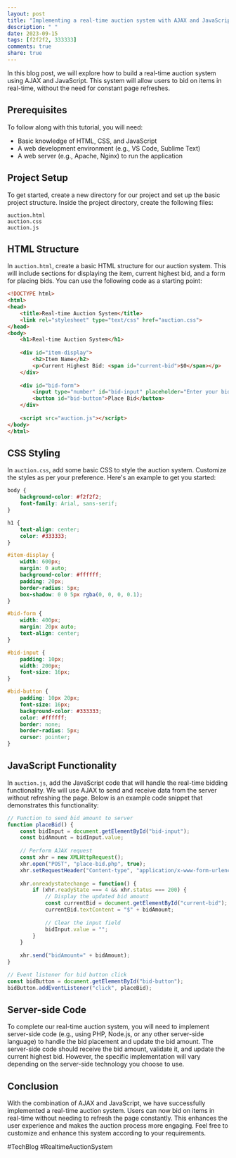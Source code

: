 ```yaml
---
layout: post
title: "Implementing a real-time auction system with AJAX and JavaScript"
description: " "
date: 2023-09-15
tags: [f2f2f2, 333333]
comments: true
share: true
---
```


In this blog post, we will explore how to build a real-time auction system using AJAX and JavaScript. This system will allow users to bid on items in real-time, without the need for constant page refreshes. 

## Prerequisites

To follow along with this tutorial, you will need:

- Basic knowledge of HTML, CSS, and JavaScript
- A web development environment (e.g., VS Code, Sublime Text)
- A web server (e.g., Apache, Nginx) to run the application

## Project Setup

To get started, create a new directory for our project and set up the basic project structure. Inside the project directory, create the following files:

```
auction.html
auction.css
auction.js
```

## HTML Structure

In `auction.html`, create a basic HTML structure for our auction system. This will include sections for displaying the item, current highest bid, and a form for placing bids. You can use the following code as a starting point:

```html
<!DOCTYPE html>
<html>
<head>
    <title>Real-time Auction System</title>
    <link rel="stylesheet" type="text/css" href="auction.css">
</head>
<body>
    <h1>Real-time Auction System</h1>
    
    <div id="item-display">
        <h2>Item Name</h2>
        <p>Current Highest Bid: <span id="current-bid">$0</span></p>
    </div>
    
    <div id="bid-form">
        <input type="number" id="bid-input" placeholder="Enter your bid amount">
        <button id="bid-button">Place Bid</button>
    </div>
    
    <script src="auction.js"></script>
</body>
</html>
```

## CSS Styling

In `auction.css`, add some basic CSS to style the auction system. Customize the styles as per your preference. Here's an example to get you started:

```css
body {
    background-color: #f2f2f2;
    font-family: Arial, sans-serif;
}

h1 {
    text-align: center;
    color: #333333;
}

#item-display {
    width: 600px;
    margin: 0 auto;
    background-color: #ffffff;
    padding: 20px;
    border-radius: 5px;
    box-shadow: 0 0 5px rgba(0, 0, 0, 0.1);
}

#bid-form {
    width: 400px;
    margin: 20px auto;
    text-align: center;
}

#bid-input {
    padding: 10px;
    width: 200px;
    font-size: 16px;
}

#bid-button {
    padding: 10px 20px;
    font-size: 16px;
    background-color: #333333;
    color: #ffffff;
    border: none;
    border-radius: 5px;
    cursor: pointer;
}
```

## JavaScript Functionality

In `auction.js`, add the JavaScript code that will handle the real-time bidding functionality. We will use AJAX to send and receive data from the server without refreshing the page. Below is an example code snippet that demonstrates this functionality:

```javascript
// Function to send bid amount to server
function placeBid() {
    const bidInput = document.getElementById("bid-input");
    const bidAmount = bidInput.value;
    
    // Perform AJAX request
    const xhr = new XMLHttpRequest();
    xhr.open("POST", "place-bid.php", true);
    xhr.setRequestHeader("Content-type", "application/x-www-form-urlencoded");
    
    xhr.onreadystatechange = function() {
        if (xhr.readyState === 4 && xhr.status === 200) {
            // Display the updated bid amount
            const currentBid = document.getElementById("current-bid");
            currentBid.textContent = "$" + bidAmount;
            
            // Clear the input field
            bidInput.value = "";
        }
    }
    
    xhr.send("bidAmount=" + bidAmount);
}

// Event listener for bid button click
const bidButton = document.getElementById("bid-button");
bidButton.addEventListener("click", placeBid);
```

## Server-side Code

To complete our real-time auction system, you will need to implement server-side code (e.g., using PHP, Node.js, or any other server-side language) to handle the bid placement and update the bid amount. The server-side code should receive the bid amount, validate it, and update the current highest bid. However, the specific implementation will vary depending on the server-side technology you choose to use.

## Conclusion

With the combination of AJAX and JavaScript, we have successfully implemented a real-time auction system. Users can now bid on items in real-time without needing to refresh the page constantly. This enhances the user experience and makes the auction process more engaging. Feel free to customize and enhance this system according to your requirements.

#TechBlog #RealtimeAuctionSystem